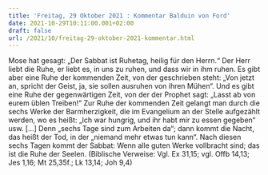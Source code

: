 ```yaml
---
title: 'Freitag, 29 Oktober 2021 : Kommentar Balduin von Ford'
date: 2021-10-29T10:11:00.001+02:00
draft: false
url: /2021/10/freitag-29-oktober-2021-kommentar.html
---
```


Mose hat gesagt: „Der Sabbat ist Ruhetag, heilig für den Herrn.“ Der Herr liebt die Ruhe, er liebt es, in uns zu ruhen, und dass wir in ihm ruhen. Es gibt aber eine Ruhe der kommenden Zeit, von der geschrieben steht: „Von jetzt an, spricht der Geist, ja, sie sollen ausruhen von ihren Mühen“. Und es gibt eine Ruhe der gegenwärtigen Zeit, von der der Prophet sagt: „Lasst ab von eurem üblen Treiben!“ Zur Ruhe der kommenden Zeit gelangt man durch die sechs Werke der Barmherzigkeit, die im Evangelium an der Stelle aufgezählt werden, wo es heißt: „Ich war hungrig, und ihr habt mir zu essen gegeben“ usw. \[…\] Denn „sechs Tage sind zum Arbeiten da“; dann kommt die Nacht, das heißt der Tod, in der „niemand mehr etwas tun kann“. Nach diesen sechs Tagen kommt der Sabbat: Wenn alle guten Werke vollbracht sind; das ist die Ruhe der Seelen. (Biblische Verweise: Vgl. Ex 31,15; vgl. Offb 14,13; Jes 1,16; Mt 25,35f.; Lk 13,14; Joh 9,4)